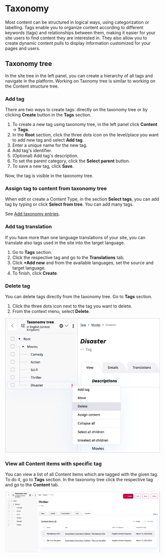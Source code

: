 # Taxonomy

Most content can be structured in logical ways, using categorization or labelling.
Tags enable you to organize content according to different keywords (tags) and relationships between them, making it easier for your site users to find content they are interested in. They also allow you to create dynamic content pulls to display information customized for your pages and users.

## Taxonomy tree

In the site tree in the left panel, you can create a hierarchy of all tags and navigate in the platform.
Working on Taxnomy tree is similar to working on the Content structure tree.

### Add tag

There are two ways to create tags: directly on the taxonomy tree or by clicking **Create** button in the **Tags** section.

1. To create a new tag using taxonomy tree, in the left panel click **Content** -> **Tags**.
1. In the **Root** section, click the three dots icon on the level/place you want to add new tag and select **Add tag**.
1. Enter a unique name for the new tag.
1. Add tag's identifier.
1. (Optional) Add tag's description.
1. To set the parent category, click the **Select parent** button.
1. To save a new tag, click **Save**.

Now, the tag is visible in the taxonomy tree.

### Assign tag to content from taxonomy tree

When edit or create a Content Type, in the section **Select tags**, you can add tag by typing or click **Select from tree**.
You can add many tags.

See [Add taxonomy entries](creating_content_basic.md#add-taxonomy-entries).

### Add tag translation

If you have more than one language translations of your site, you can translate also tags used in the site into the target language.

1. Go to **Tags** section.
1. Click the respective tag and go to the **Translations** tab.
1. Click **+Add new** and from the available languages, set the source and target language.
1. To finish, click **Create**.

### Delete tag

You can delete tags directly from the taxonomy tree. Go to **Tags** section.

1. Click the three dots icon next to the tag you want to delete.
1. From the context menu, select **Delete**.

![Delete tag](img/taxonomy_delete_tag.png "Delete tag")

### View all Content items with specific tag

You can view a list of all Content items which are tagged with the given tag.
To do it, go to **Tags** section.
In the taxonomy tree click the respective tag and go to the **Content** tab.

![Content list](img/taxonomy_content_list.png "Content list")